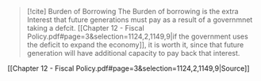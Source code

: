 >[!cite] Burden of Borrowing
>The Burden of borrowing is the extra Interest that future generations must pay as a result of a governmnet taking a defcit. [[Chapter 12 - Fiscal Policy.pdf#page=3&selection=1124,2,1149,9|if the government  uses the deficit to expand the economy]], it is worth it, since that future generation will have additional capacity to pay back that interest.
>

[[Chapter 12 - Fiscal Policy.pdf#page=3&selection=1124,2,1149,9|Source]]

